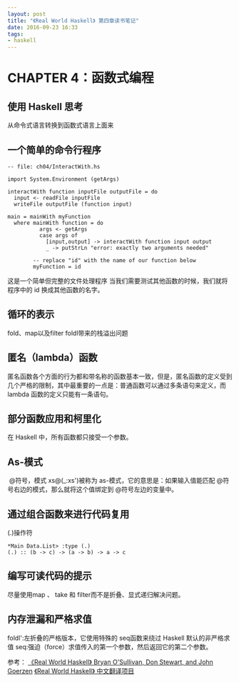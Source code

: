```yaml
---
layout: post
title: "《Real World Haskell》 第四章读书笔记"
date: 2016-09-23 16:33
tags:
- haskell
---
```

# CHAPTER 4：函数式编程
<!--more-->

## 使用 Haskell 思考
从命令式语言转换到函数式语言上面来

## 一个简单的命令行程序

```
-- file: ch04/InteractWith.hs

import System.Environment (getArgs)

interactWith function inputFile outputFile = do
  input <- readFile inputFile
  writeFile outputFile (function input)

main = mainWith myFunction
  where mainWith function = do
          args <- getArgs
          case args of
            [input,output] -> interactWith function input output
            _ -> putStrLn "error: exactly two arguments needed"

        -- replace "id" with the name of our function below
        myFunction = id
```
这是一个简单但完整的文件处理程序
当我们需要测试其他函数的时候，我们就将程序中的 id 换成其他函数的名字。

## 循环的表示
fold、map以及filter
foldl带来的栈溢出问题

## 匿名（lambda）函数
匿名函数各个方面的行为都和带名称的函数基本一致，但是，匿名函数的定义受到几个严格的限制，其中最重要的一点是：普通函数可以通过多条语句来定义，而 lambda 函数的定义只能有一条语句。

## 部分函数应用和柯里化
在 Haskell 中，所有函数都只接受一个参数。

## As-模式
 @符号，模式 xs@(_:xs')被称为 as-模式，它的意思是：如果输入值能匹配 @符号右边的模式，那么就将这个值绑定到 @符号左边的变量中。

## 通过组合函数来进行代码复用
(.)操作符
```
*Main Data.List> :type (.)
(.) :: (b -> c) -> (a -> b) -> a -> c
```

## 编写可读代码的提示
尽量使用map 、 take 和 filter而不是折叠、显式递归解决问题。

## 内存泄漏和严格求值
foldl':左折叠的严格版本，它使用特殊的 seq函数来绕过 Haskell 默认的非严格求值
seq:强迫（force）求值传入的第一个参数，然后返回它的第二个参数。

参考：
[《Real World Haskell》 Bryan O'Sullivan, Don Stewart, and John Goerzen](http://book.realworldhaskell.org/)
[《Real World Haskell》 中文翻译项目](http://cnhaskell.com/chp/2.html)